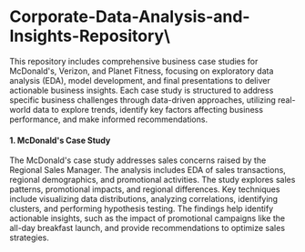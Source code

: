 # Corporate-Data-Analysis-and-Insights-Repository\


This repository includes comprehensive business case studies for McDonald's, Verizon, and Planet Fitness, focusing on exploratory data analysis (EDA), model development, and final presentations to deliver actionable business insights. Each case study is structured to address specific business challenges through data-driven approaches, utilizing real-world data to explore trends, identify key factors affecting business performance, and make informed recommendations.

#### 1. McDonald's Case Study

The McDonald's case study addresses sales concerns raised by the Regional Sales Manager. The analysis includes EDA of sales transactions, regional demographics, and promotional activities. The study explores sales patterns, promotional impacts, and regional differences. Key techniques include visualizing data distributions, analyzing correlations, identifying clusters, and performing hypothesis testing. The findings help identify actionable insights, such as the impact of promotional campaigns like the all-day breakfast launch, and provide recommendations to optimize sales strategies.
